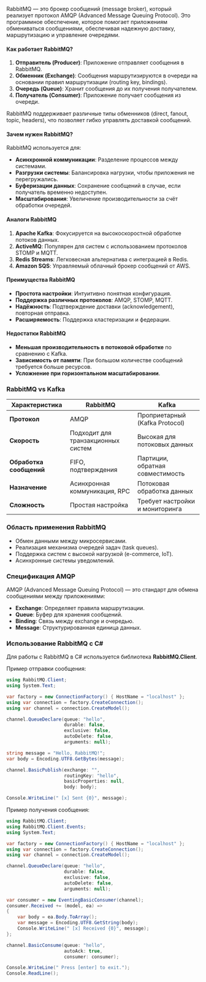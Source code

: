 RabbitMQ — это брокер сообщений (message broker), который реализует протокол AMQP (Advanced Message Queuing Protocol). Это программное обеспечение, которое помогает приложениям обмениваться сообщениями, обеспечивая надежную доставку, маршрутизацию и управление очередями.

#### Как работает RabbitMQ?

1. **Отправитель (Producer)**: Приложение отправляет сообщения в RabbitMQ.
2. **Обменник (Exchange)**: Сообщения маршрутизируются в очереди на основании правил маршрутизации (routing key, bindings).
3. **Очередь (Queue)**: Хранит сообщения до их получения получателем.
4. **Получатель (Consumer)**: Приложение получает сообщения из очереди.

RabbitMQ поддерживает различные типы обменников (direct, fanout, topic, headers), что позволяет гибко управлять доставкой сообщений.

#### Зачем нужен RabbitMQ?

RabbitMQ используется для:

- **Асинхронной коммуникации**: Разделение процессов между системами.
- **Разгрузки системы**: Балансировка нагрузки, чтобы приложения не перегружались.
- **Буферизации данных**: Сохранение сообщений в случае, если получатель временно недоступен.
- **Масштабирования**: Увеличение производительности за счёт обработки очередей.
#### Аналоги RabbitMQ

1. **Apache Kafka**: Фокусируется на высокоскоростной обработке потоков данных.
2. **ActiveMQ**: Популярен для систем с использованием протоколов STOMP и MQTT.
3. **Redis Streams**: Легковесная альтернатива с интеграцией в Redis.
4. **Amazon SQS**: Управляемый облачный брокер сообщений от AWS.

#### Преимущества RabbitMQ

- **Простота настройки**: Интуитивно понятная конфигурация.
- **Поддержка различных протоколов**: AMQP, STOMP, MQTT.
- **Надёжность**: Подтверждение доставки (acknowledgement), повторная отправка.
- **Расширяемость**: Поддержка кластеризации и федерации.

#### Недостатки RabbitMQ

- **Меньшая производительность в потоковой обработке** по сравнению с Kafka.
- **Зависимость от памяти**: При большом количестве сообщений требуется больше ресурсов.
- **Усложнение при горизонтальном масштабировании**.


### RabbitMQ vs Kafka

|**Характеристика**|**RabbitMQ**|**Kafka**|
|---|---|---|
|**Протокол**|AMQP|Проприетарный (Kafka Protocol)|
|**Скорость**|Подходит для транзакционных систем|Высокая для потоковых данных|
|**Обработка сообщений**|FIFO, подтверждения|Партиции, обратная совместимость|
|**Назначение**|Асинхронная коммуникация, RPC|Потоковая обработка данных|
|**Сложность**|Простая настройка|Требует настройки и мониторинга|

### Область применения RabbitMQ

- Обмен данными между микросервисами.
- Реализация механизма очередей задач (task queues).
- Поддержка систем с высокой нагрузкой (e-commerce, IoT).
- Асинхронные системы уведомлений.


### Спецификация AMQP

AMQP (Advanced Message Queuing Protocol) — это стандарт для обмена сообщениями между приложениями:

- **Exchange**: Определяет правила маршрутизации.
- **Queue**: Буфер для хранения сообщений.
- **Binding**: Связь между exchange и очередью.
- **Message**: Структурированная единица данных.


### Использование RabbitMQ с C#

Для работы с RabbitMQ в C# используется библиотека **RabbitMQ.Client**.

Пример отправки сообщения:

```C#
using RabbitMQ.Client;
using System.Text;

var factory = new ConnectionFactory() { HostName = "localhost" };
using var connection = factory.CreateConnection();
using var channel = connection.CreateModel();

channel.QueueDeclare(queue: "hello",
                     durable: false,
                     exclusive: false,
                     autoDelete: false,
                     arguments: null);

string message = "Hello, RabbitMQ!";
var body = Encoding.UTF8.GetBytes(message);

channel.BasicPublish(exchange: "",
                     routingKey: "hello",
                     basicProperties: null,
                     body: body);

Console.WriteLine(" [x] Sent {0}", message);

```


Пример получения сообщения:

```C#
using RabbitMQ.Client;
using RabbitMQ.Client.Events;
using System.Text;

var factory = new ConnectionFactory() { HostName = "localhost" };
using var connection = factory.CreateConnection();
using var channel = connection.CreateModel();

channel.QueueDeclare(queue: "hello",
                     durable: false,
                     exclusive: false,
                     autoDelete: false,
                     arguments: null);

var consumer = new EventingBasicConsumer(channel);
consumer.Received += (model, ea) =>
{
    var body = ea.Body.ToArray();
    var message = Encoding.UTF8.GetString(body);
    Console.WriteLine(" [x] Received {0}", message);
};

channel.BasicConsume(queue: "hello",
                     autoAck: true,
                     consumer: consumer);

Console.WriteLine(" Press [enter] to exit.");
Console.ReadLine();

```


